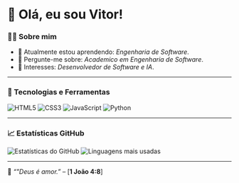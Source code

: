 
# 👋 Olá, eu sou Vitor!

### 👨‍💻 Sobre mim
- 🌱 Atualmente estou aprendendo: *Engenharia de Software*.
- 💬 Pergunte-me sobre: *Academico em Engenharia de Software*.
- 🌟 Interesses: *Desenvolvedor de Software e IA*.

---

### 🚀 Tecnologias e Ferramentas
![HTML5](https://img.shields.io/badge/-HTML5-E34F26?logo=html5&logoColor=white&style=flat)
![CSS3](https://img.shields.io/badge/-CSS3-1572B6?logo=css3&logoColor=white&style=flat)
![JavaScript](https://img.shields.io/badge/-JavaScript-F7DF1E?logo=javascript&logoColor=black&style=flat)
![Python](https://img.shields.io/badge/-Python-3776AB?logo=python&logoColor=white&style=flat)

---

### 📈 Estatísticas GitHub
![Estatísticas do GitHub](https://github-readme-stats.vercel.app/api?username=VitorRLK1&show_icons=true&theme=black)
![Linguagens mais usadas](https://github-readme-stats.vercel.app/api/top-langs/?username=VitorRLK1&layout=compact&theme=black)

---

🌟 _“"Deus é amor.”_ – [**1 João 4:8**]
